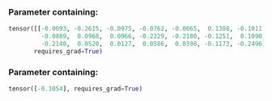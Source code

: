 ### Parameter containing:

```python
tensor([[-0.0093, -0.2615, -0.0975, -0.0762, -0.0665,  0.1308, -0.1011,  0.1149,
         -0.0889,  0.0968,  0.0966, -0.2229, -0.2180, -0.1251,  0.1090, -0.2504,
         -0.2140,  0.0520,  0.0127,  0.0586,  0.0398, -0.1173, -0.2496]],
       requires_grad=True)
```



### Parameter containing:

```python
tensor([-0.1054], requires_grad=True)
```